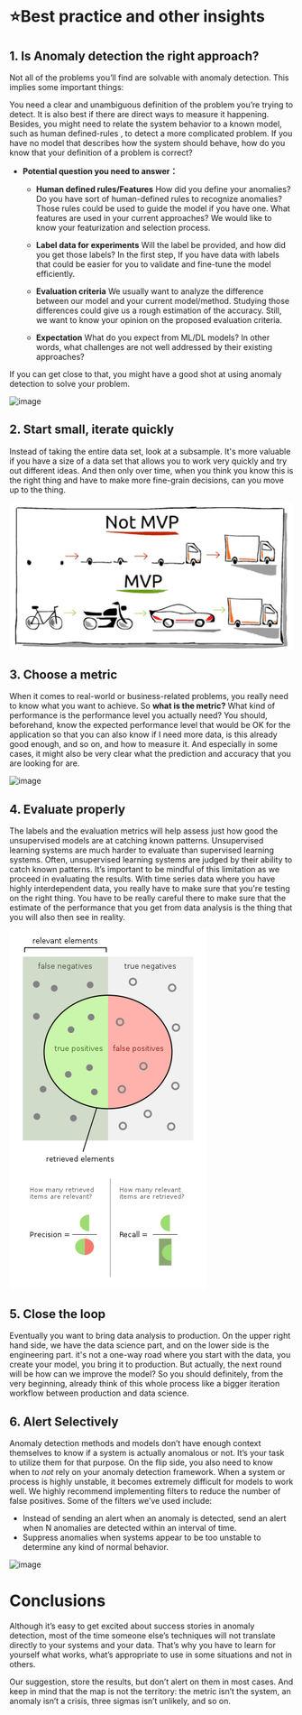 # ⭐Best practice and other insights



## 1. Is Anomaly detection the right approach?

Not all of the problems you’ll find are solvable with anomaly detection. This implies some important things:

You need a clear and unambiguous definition of the problem you’re trying to detect. It is also best if there are direct ways to measure it happening. Besides, you might need to relate the system behavior to a known model, such as human defined-rules , to detect a more complicated problem. If you have no model that describes how the system should behave, how do you know that your definition of a problem is correct?

- **Potential question you need to answer：**

  - **Human defined rules/Features**
    How did you define your anomalies? Do you have sort of human-defined rules to recognize anomalies? Those rules could be used to guide the model if you have one. What features are used in your current approaches? We would like to know your featurization and selection process.

  - **Label data for experiments**
    Will the label be provided, and how did you get those labels?  In the first step, If you have data with labels that could be easier for you to validate and fine-tune the model efficiently.

  - **Evaluation criteria**
    We usually want to analyze the difference between our model and your current model/method. Studying those differences could give us a rough estimation of the accuracy. Still, we want to know your opinion on the proposed evaluation criteria.

  - **Expectation**
    What do you expect from ML/DL models? In other words, what challenges are not well addressed by their existing approaches? 

If you can get close to that, you might have a good shot at using anomaly detection to solve your problem.

<img width="356" alt="image" src="https://user-images.githubusercontent.com/36343326/180728193-b5733899-312c-4717-80a2-4dfb256b80c6.png">

## 2. Start small, iterate quickly

Instead of taking the entire data set, look at a subsample. It's more valuable if you have a size of a data set that allows you to work very quickly and try out different ideas. And then only over time, when you think you know this is the right thing and have to make more fine-grain decisions, can you move up to the thing. 

![image-20220720170106787](https://raw.githubusercontent.com/Azure/Metrics-Advisor-for-Equipment/main/image/image-20220720170106787.png)

## 3. Choose a metric

When it comes to real-world or business-related problems, you really need to know what you want to achieve. So **what is the metric?** What kind of performance is the performance level you actually need? You should, beforehand, know the expected performance level that would be OK for the application so that you can also know if I need more data, is this already good enough, and so on, and how to measure it. And especially in some cases, it might also be very clear what the prediction and accuracy that you are looking for are.

![image](https://user-images.githubusercontent.com/36343326/180729758-6421364c-8256-4b46-92ad-8c8f05ccba11.png)


## 4. Evaluate properly

The labels and the evaluation metrics will help assess just how good the unsupervised models are at catching known patterns. Unsupervised learning systems are much harder to evaluate than supervised learning systems. Often, unsupervised learning systems are judged by their ability to catch known patterns. It’s important to be mindful of this limitation as we proceed in evaluating the results. With time series data where you have highly interdependent data, you really have to make sure that you're testing on the right thing.  You have to be really careful there to make sure that the estimate of the performance that you get from data analysis is the thing that you will also then see in reality.

![F-score - Wikipedia](https://raw.githubusercontent.com/Azure/Metrics-Advisor-for-Equipment/main/image/350px-Precisionrecall.svg.png)

## 5. Close the loop

Eventually you want to bring data analysis to production. On the upper right hand side, we have the data science part, and on the lower side is the engineering part.  it's not a one-way road where you start with the data, you create your model, you bring it to production. But actually, the next round will be how can we improve the model? So you should definitely, from the very beginning, already think of this whole process like a bigger iteration workflow between production and data science.

## 6. Alert Selectively

Anomaly detection methods and models don’t have enough context themselves to know if a system is actually anomalous or not. It’s your task to utilize them for that purpose. On the flip side, you also need to know when to *not* rely on your anomaly detection framework. When a system or process is highly unstable, it becomes extremely difficult for models to work well. We highly recommend implementing filters to reduce the number of false positives. Some of the filters we’ve used include:

- Instead of sending an alert when an anomaly is detected, send an alert when N anomalies are detected within an interval of time.
- Suppress anomalies when systems appear to be too unstable to determine any kind of normal behavior.

<img width="329" alt="image" src="https://user-images.githubusercontent.com/36343326/180730054-97b6eae9-02bc-41a2-a1a5-bb7b7f65f0fa.png">


# Conclusions

Although it’s easy to get excited about success stories in anomaly detection, most of the time someone else’s techniques will not translate directly to your systems and your data. That’s why you have to learn for yourself what works, what’s appropriate to use in some situations and not in others.

Our suggestion, store the results, but don’t alert on them in most cases. And keep in mind that the map is not the territory: the metric isn’t the system, an anomaly isn’t a crisis, three sigmas isn’t unlikely, and so on.
